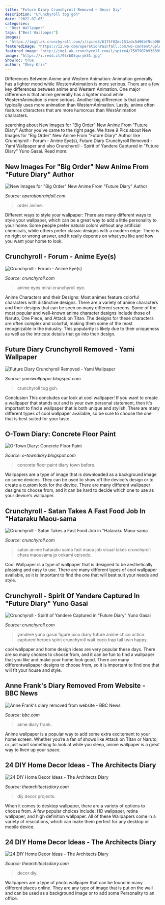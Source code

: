 ```yaml
---
title: "Future Diary Crunchyroll Removed ~ Decor Diy"
description: "Crunchyroll tog goh"
date: "2022-07-05"
categories:
- "Best Wallpaper"
tags: ["Best Wallpaper"]
images:
- "https://img1.ak.crunchyroll.com/i/spire3/6175f82ec151adc5d96bf9cb9868b0d11374712081_full.png"
featuredImage: "https://i2.wp.com/operationrainfall.com/wp-content/uploads/2016/04/big-order-anime.jpg?fit=640%2C360"
featured_image: "http://img1.ak.crunchyroll.com/i/spire4/7507907b936399dd42924a5b8c1574751346072164_full.jpg"
image: "https://i.redd.it/93rb05qxryk51.jpg"
ShowToc: true
author: "Okey Kris"
---
```



Differences Between Anime and Western Animation: Animation generally has a lighter mood while WesternAnimation is more serious.
There are a few key differences between anime and Western Animation. One major difference is that anime generally has a lighter mood while WesternAnimation is more serious. Another big difference is that anime typically uses more animation than WesternAnimation. Lastly, anime often features characters that are more humorous than WestAnimation characters.

	

		
searching about New Images for &quot;Big Order&quot; New Anime From &quot;Future Diary&quot; Author you've came to the right page. We have 9 Pics about New Images for &quot;Big Order&quot; New Anime From &quot;Future Diary&quot; Author like Crunchyroll - Forum - Anime Eye(s), Future Diary Crunchyroll Removed - Yami Wallpaper and also Crunchyroll - Spirit of Yandere Captured in &quot;Future Diary&quot; Yuno Gasai. Read more:
		
    
## New Images For &quot;Big Order&quot; New Anime From &quot;Future Diary&quot; Author

<img loading=lazy src="https://i2.wp.com/operationrainfall.com/wp-content/uploads/2016/04/big-order-anime.jpg?fit=640%2C360" onerror="this.onerror=null;this.src='https://tse3.mm.bing.net/th?id=OIP.SXBgSE8LBwjVsPklTc8mwwHaEK&amp;pid=15.1';" alt="New Images for &quot;Big Order&quot; New Anime From &quot;Future Diary&quot; Author">

_Source: operationrainfall.com_

>order anime. 

	

Different ways to style your wallpaper:
There are many different ways to style your wallpaper, which can be a great way to add a little personality to your home. Some people prefer natural colors without any artificial chemicals, while others prefer classic designs with a modern edge. There is no right or wrong answer, and it really depends on what you like and how you want your home to look.

    
## Crunchyroll - Forum - Anime Eye(s)

<img loading=lazy src="https://img1.ak.crunchyroll.com/i/spire3/6175f82ec151adc5d96bf9cb9868b0d11374712081_full.png" onerror="this.onerror=null;this.src='https://tse1.mm.bing.net/th?id=OIP.fn-HmsSyAIoKgLO2g6TKygHaEK&amp;pid=15.1';" alt="Crunchyroll - Forum - Anime Eye(s)">

_Source: crunchyroll.com_

>anime eyes mirai crunchyroll eye. 

	

Anime Characters and their Designs: Most animes feature colorful characters with distinctive designs.
There are a variety of anime characters and their designs that can be seen on many different screens. Some of the most popular and well-known anime character designs include those of Naruto, One Piece, and Attack on Titan. The designs for these characters are often complex and colorful, making them some of the most recognizable in the industry. This popularity is likely due to their uniqueness as well as the intricate details that go into their design.

    
## Future Diary Crunchyroll Removed - Yami Wallpaper

<img loading=lazy src="https://i.redd.it/93rb05qxryk51.jpg" onerror="this.onerror=null;this.src='https://tse4.mm.bing.net/th?id=OIP.vNbioR-aq76iPAhikiA48QHaHv&amp;pid=15.1';" alt="Future Diary Crunchyroll Removed - Yami Wallpaper">

_Source: yamiwallpaper.blogspot.com_

>crunchyroll tog goh. 

	

Conclusion
This concludes our look at cool wallpaper! If you want to create a wallpaper that stands out and is your own personal statement, then it's important to find a wallpaper that is both unique and stylish. There are many different types of cool wallpaper available, so be sure to choose the one that is best suited for your taste.

    
## O-Town Diary: Concrete Floor Paint

<img loading=lazy src="https://2.bp.blogspot.com/-LDTrNIUASh8/UTH77wA7cqI/AAAAAAAAB3Q/UIYfcWOokeA/s1600/bment+mastic+gross+before+ab.jpg" onerror="this.onerror=null;this.src='https://tse3.mm.bing.net/th?id=OIP.xhv9gEcMSjt6t27z_mm-1wHaJ4&amp;pid=15.1';" alt="O-Town Diary: Concrete Floor Paint">

_Source: o-towndiary.blogspot.com_

>concrete floor paint diary town before. 

	

Wallpapers are a type of image that is downloaded as a background image on some devices. They can be used to show off the device's design or to create a custom look for the device. There are many different wallpaper designs to choose from, and it can be hard to decide which one to use as your device's wallpaper.

    
## Crunchyroll - Satan Takes A Fast Food Job In &quot;Hataraku Maou-sama

<img loading=lazy src="http://img1.ak.crunchyroll.com/i/spire1/c820f19cfc6c56f9005c38489a0e6d2d1357138191_full.jpg" onerror="this.onerror=null;this.src='https://tse4.mm.bing.net/th?id=OIP.eFMeDQMqDZf5I2gq1z5Q5AHaF7&amp;pid=15.1';" alt="Crunchyroll - Satan Takes a Fast Food Job in &quot;Hataraku Maou-sama">

_Source: crunchyroll.com_

>satan anime hataraku sama fast maou job visual takes crunchyroll chara maousama jp ookami episode. 

	

Cool Wallpaper is a type of wallpaper that is designed to be aesthetically pleasing and easy to use. There are many different types of cool wallpaper available, so it is important to find the one that will best suit your needs and style.

    
## Crunchyroll - Spirit Of Yandere Captured In &quot;Future Diary&quot; Yuno Gasai

<img loading=lazy src="http://img1.ak.crunchyroll.com/i/spire4/7507907b936399dd42924a5b8c1574751346072164_full.jpg" onerror="this.onerror=null;this.src='https://tse3.mm.bing.net/th?id=OIP.hnBWdxuchRKl9yMjiVGObQAAAA&amp;pid=15.1';" alt="Crunchyroll - Spirit of Yandere Captured in &quot;Future Diary&quot; Yuno Gasai">

_Source: crunchyroll.com_

>yandere yuno gasai figure pico diary future anime chico action captured heroes spirit crunchyroll wait coco trap tail twin happy. 

	

cool wallpaper and home design ideas are very popular these days. There are so many choices to choose from, and it can be fun to find a wallpaper that you like and make your home look good. There are many differentwallpaper designs to choose from, so it is important to find one that will fit your house and style.

    
## Anne Frank&#039;s Diary Removed From Website - BBC News

<img loading=lazy src="https://ichef.bbci.co.uk/news/1024/branded_news/179C/production/_88244060_gettyimages-140974001.jpg" onerror="this.onerror=null;this.src='https://tse2.mm.bing.net/th?id=OIP.zrMQtPlCj6u_28Zrz0KgHAHaEK&amp;pid=15.1';" alt="Anne Frank&#039;s diary removed from website - BBC News">

_Source: bbc.com_

>anne diary frank. 

	

Anime wallpaper is a popular way to add some extra excitement to your home screen. Whether you’re a fan of shows like Attack on Titan or Naruto, or just want something to look at while you sleep, anime wallpaper is a great way to liven up your space.

    
## 24 DIY Home Decor Ideas - The Architects Diary

<img loading=lazy src="https://thearchitectsdiary.com/wp-content/uploads/2017/09/24-DIY-Home-Decor-Ideas-22.jpg" onerror="this.onerror=null;this.src='https://tse4.mm.bing.net/th?id=OIP._B_fRYZ2SfQjQrxJWGP_qAHaPh&amp;pid=15.1';" alt="24 DIY Home Decor Ideas - The Architects Diary">

_Source: thearchitectsdiary.com_

>diy decor projects. 

	

When it comes to desktop wallpaper, there are a variety of options to choose from. A few popular choices include: HD wallpaper, retina wallpaper, and high definition wallpaper. All of these Wallpapers come in a variety of resolutions, which can make them perfect for any desktop or mobile device. 

    
## 24 DIY Home Decor Ideas - The Architects Diary

<img loading=lazy src="https://thearchitectsdiary.com/wp-content/uploads/2017/09/24-DIY-Home-Decor-Ideas-18.jpg" onerror="this.onerror=null;this.src='https://tse1.mm.bing.net/th?id=OIP.KZ5QIL2FAKxIc8yy7MiL8QHaWO&amp;pid=15.1';" alt="24 DIY Home Decor Ideas - The Architects Diary">

_Source: thearchitectsdiary.com_

>decor diy. 

	



Wallpapers are a type of photo wallpaper that can be found in many different places online. They are any type of image that is put on the wall and can be used as a background image or to add some Personality to an office.

